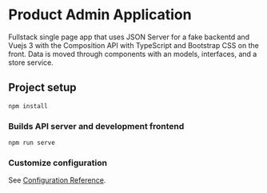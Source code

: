 # Product Admin Application
Fullstack single page app that uses JSON Server for a fake backentd and Vuejs 3 with the Composition API with TypeScript and Bootstrap CSS on the front. Data is moved through components with an models, interfaces, and a store service.

## Project setup
```
npm install
```

### Builds API server and development frontend
```
npm run serve
```

### Customize configuration
See [Configuration Reference](https://cli.vuejs.org/config/).
